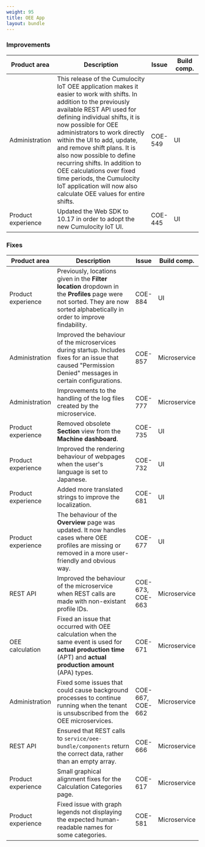 ```yaml
---
weight: 95
title: OEE App
layout: bundle
---
```


### Improvements


<table ><colgroup>
<col style="width: 17%;">
<col style="width:57%;">
<col style="width: 11%;">
<col style="width: 15%;">
</colgroup>
<thead><tr>
<th>
Product area</th>
<th>
Description</th>
<th>
Issue</th>
<th>Build comp.</th>
</tr>
</thead><tbody>

<tr>
<td>Administration</td>
<td>This release of the Cumulocity IoT OEE application makes it easier to work with shifts. In addition to the previously available REST API used for defining individual shifts, it is now possible for OEE administrators to work directly within the UI to add, update, and remove shift plans. It is also now possible to define recurring shifts. In addition to OEE calculations over fixed time periods, the Cumulocity IoT application will now also calculate OEE values for entire shifts.</td>
<td>COE-549</td>
<td>UI</td>
</tr>

<tr>
<td>Product experience</td>
<td>Updated the Web SDK to 10.17 in order to adopt the new Cumulocity IoT UI.</td>
<td>COE-445</td>
<td>UI</td>
</tr>

</tbody></table>

### Fixes

<table >
<colgroup>
<col style="width: 17%;">
<col style="width:57%;">
<col style="width: 11%;">
<col style="width: 15%;">
</colgroup>
<thead><tr>
<th>
Product area</th>
<th>
Description</th>
<th>
Issue</th>
<th>Build comp.</th>
</tr>
</thead><tbody>

<tr>
<td>Product experience</td>
<td>Previously, locations given in the <b>Filter location</b> dropdown in the <b>Profiles</b> page were not sorted. They are now sorted alphabetically in order to improve findability. </td>
<td>COE-884</td>
<td>UI</td>
</tr>

<tr>
<td>Administration</td>
<td>Improved the behaviour of the microservices during startup. Includes fixes for an issue that caused "Permission Denied" messages in certain configurations.</td>
<td>COE-857</td>
<td>Microservice</td>
</tr>

<tr>
<td>Administration</td>
<td>Improvements to the handling of the log files created by the microservice.</td>
<td>COE-777</td>
<td>Microservice</td>
</tr>

<tr>
<td>Product experience</td>
<td>Removed obsolete <b>Section</b> view from the <b>Machine dashboard</b>.</td>
<td>COE-735</td>
<td>UI</td>
</tr>

<tr>
<td>Product experience</td>
<td>Improved the rendering behaviour of webpages when the user's language is set to Japanese.</td>
<td>COE-732</td>
<td>UI</td>
</tr>

<tr>
<td>Product experience</td>
<td>Added more translated strings to improve the localization.</td>
<td>COE-681</td>
<td>UI</td>
</tr>

<tr>
<td>Product experience</td>
<td>The behaviour of the <b>Overview</b> page was updated. It now handles cases where OEE profiles are missing or removed in a more user-friendly and obvious way.</td>
<td>COE-677</td>
<td>UI</td>
</tr>

<tr>
<td>REST API</td>
<td>Improved the behaviour of the microservice when REST calls are made with non-existant profile IDs. </td>
<td>COE-673, COE-663</td>
<td>Microservice</td>
</tr>

<tr>
<td>OEE calculation</td>
<td>Fixed an issue that occurred with OEE calculation when the same event is used for <b>actual production time</b> (APT) and <b>actual production amount</b> (APA) types.</td>
<td>COE-671</td>
<td>Microservice</td>
</tr>

<tr>
<td>Administration</td>
<td>Fixed some issues that could cause background processes to continue running when the tenant is unsubscribed from the OEE microservices.</td>
<td>COE-667, COE-662</td>
<td>Microservice</td>
</tr>

<tr>
<td>REST API</td>
<td>Ensured that REST calls to <code>service/oee-bundle/components</code> return the correct data, rather than an empty array.</td>
<td>COE-666</td>
<td>Microservice</td>
</tr>

<tr>
<td>Product experience</td>
<td>Small graphical alignment fixes for the Calculation Categories page.</td>
<td>COE-617</td>
<td>Microservice</td>
</tr>

<tr>
<td>Product experience</td>
<td>Fixed issue with graph legends not displaying the expected human-readable names for some categories.</td>
<td>COE-581</td>
<td>Microservice</td>
</tr>

</tbody></table>
